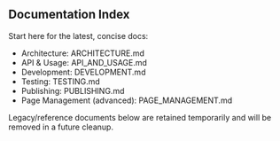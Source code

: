 ## Documentation Index

Start here for the latest, concise docs:

- Architecture: ARCHITECTURE.md
- API & Usage: API_AND_USAGE.md
- Development: DEVELOPMENT.md
- Testing: TESTING.md
- Publishing: PUBLISHING.md
- Page Management (advanced): PAGE_MANAGEMENT.md

Legacy/reference documents below are retained temporarily and will be removed in a future cleanup.
